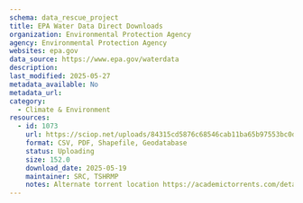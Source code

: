 ```yaml
---
schema: data_rescue_project 
title: EPA Water Data Direct Downloads
organization: Environmental Protection Agency
agency: Environmental Protection Agency
websites: epa.gov
data_source: https://www.epa.gov/waterdata
description: 
last_modified: 2025-05-27
metadata_available: No
metadata_url: 
category:
  - Climate & Environment 
resources:
  - id: 1073
    url: https://sciop.net/uploads/84315cd5876c68546cab11ba65b97553bc0d4543
    format: CSV, PDF, Shapefile, Geodatabase
    status: Uploading
    size: 152.0
    download_date: 2025-05-19
    maintainer: SRC, TSHRMP
    notes: Alternate torrent location https://academictorrents.com/details/84315cd5876c68546cab11ba65b97553bc0d4543
---
```

